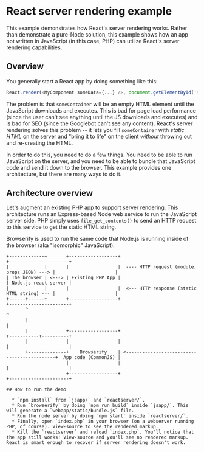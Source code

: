 # React server rendering example

This example demonstrates how React's server rendering works. Rather than demonstrate a pure-Node solution, this example shows how an app not written in JavaScript (in this case, PHP) can utilize React's server rendering capabilities.

## Overview

You generally start a React app by doing something like this:

```javascript
React.render(<MyComponent someData={...} />, document.getElementById('someContainer'));
```

The problem is that `someContainer` will be an empty HTML element until the JavaScript downloads and executes. This is bad for page load performance (since the user can't see anything until the JS downloads and executes) and is bad for SEO (since the Googlebot can't see any content). React's server rendering solves this problem -- it lets you fill `someContainer` with *static HTML* on the server and "bring it to life" on the client *without* throwing out and re-creating the HTML.

In order to do this, you need to do a few things. You need to be able to run JavaScript on the server, and you need to be able to bundle that JavaScript code and send it down to the browser. This example provides one architecture, but there are many ways to do it.

## Architecture overview

Let's augment an existing PHP app to support server rendering. This architecture runs an Express-based Node web service to run the JavaScript server side. PHP simply uses `file_get_contents()` to send an HTTP request to this service to get the static HTML string.

Browserify is used to run the same code that Node.js is running inside of the browser (aka "isomorphic" JavaScript).

```
+-------------+       +------------------+                                              +----------------------+
|             |       |                  |  ---- HTTP request (module, props JSON) ---> |                      |
| The browser | <---> | Existing PHP App |                                              | Node.js react server |
|             |       |                  |  <--- HTTP response (static HTML string) --- |                      |
+------+------+       +------------------+                                              +----------------------+
       ^                                                                                            ^
       |                                                                                            |
       |              +------------------+                                              +-----------+----------+
       |              |                  |                                              |                      |
       +--------------+    Browserify    | <--------------------------------------------+  App code (CommonJS) |
                      |                  |                                              |                      |
                      +------------------+                                              +----------------------+

## How to run the demo

  * `npm install` from `jsapp/` and `reactserver/`.
  * Run `browserify` by doing `npm run build` inside `jsapp/`. This will generate a `webapp/static/bundle.js` file.
  * Run the node server by doing `npm start` inside `reactserver/`.
  * Finally, open `index.php` in your browser (on a webserver running PHP, of course). View-source to see the rendered markup.
  * Kill the `reactserver` and reload `index.php`. You'll notice that the app still works! View-source and you'll see no rendered markup. React is smart enough to recover if server rendering doesn't work.
